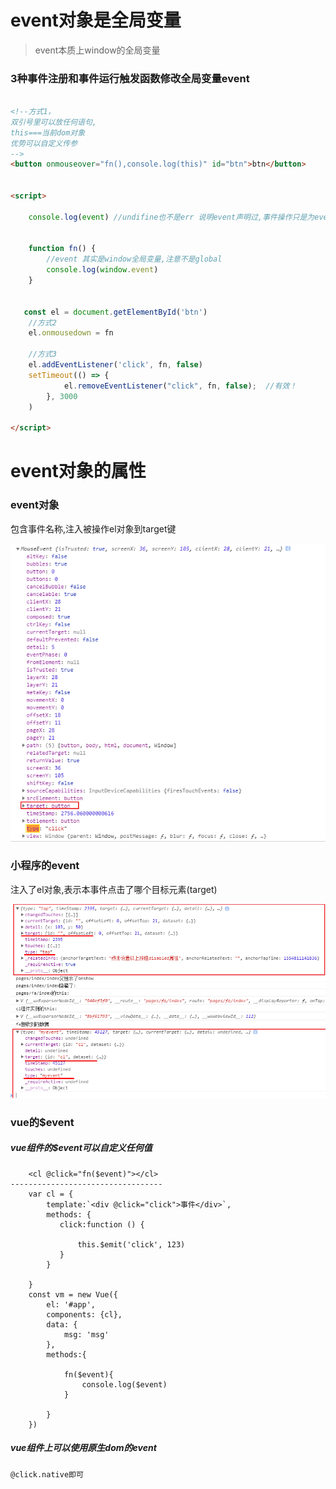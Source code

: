 # event对象是全局变量

> event本质上window的全局变量


### 3种事件注册和事件运行触发函数修改全局变量event

```html

<!--方式1，
双引号里可以放任何语句,
this===当前dom对象
优势可以自定义传参
-->
<button onmouseover="fn(),console.log(this)" id="btn">btn</button>


<script>

    console.log(event) //undifine也不是err 说明event声明过,事件操作只是为event赋值

  
    function fn() {
        //event 其实是window全局变量,注意不是global
        console.log(window.event)
    }

    
   const el = document.getElementById('btn')
    //方式2
    el.onmousedown = fn

    //方式3
    el.addEventListener('click', fn, false)
    setTimeout(() => {
            el.removeEventListener("click", fn, false);  //有效！
        }, 3000
    )

</script>

```
# event对象的属性
### event对象

包含事件名称,注入被操作el对象到target键


![](./img/4.png)

### 小程序的event

注入了el对象,表示本事件点击了哪个目标元素(target)

![5.png](./img/5.png)

### vue的$event

##### vue组件的$event可以自定义任何值 

```
    <cl @click="fn($event)"></cl>
----------------------------------
    var cl = {
        template:`<div @click="click">事件</div>`,
        methods: {
           click:function () {

               this.$emit('click', 123)
           }
        }

    }
    const vm = new Vue({
        el: '#app',
        components: {cl},
        data: {
            msg: 'msg'
        },
        methods:{

            fn($event){
                console.log($event)
            }

        }
    })
```

#####  vue组件上可以使用原生dom的event

```
@click.native即可
```
